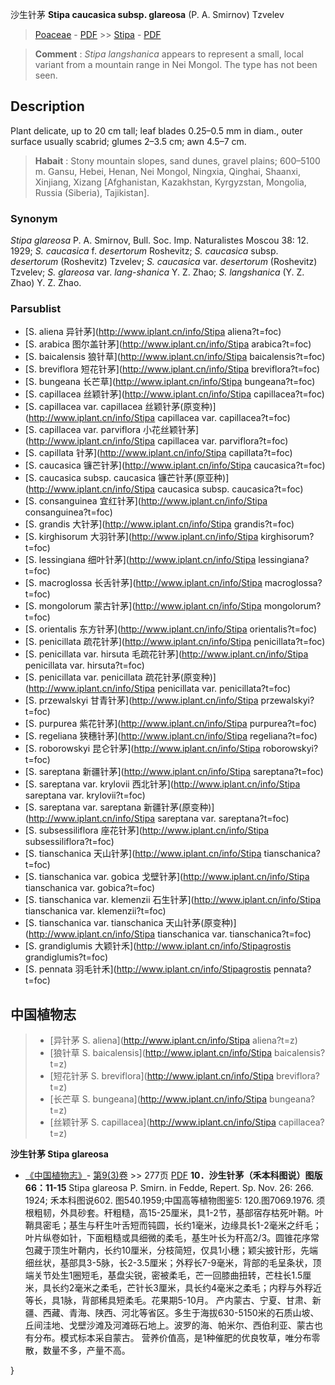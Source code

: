 沙生针茅 **Stipa caucasica subsp. glareosa** (P. A. Smirnov) Tzvelev

> [Poaceae](http://www.iplant.cn/info/Poaceae?t=foc) - [PDF](http://www.iplant.cn/foc/pdf/Poaceae.pdf) >> [Stipa](http://www.iplant.cn/info/Stipa?t=foc) - [PDF](http://www.iplant.cn/foc/pdf/Stipa.pdf)

> **Comment** : 
> *Stipa langshanica* appears to represent a small, local variant from a mountain range in Nei Mongol. The type has not been seen.

## Description

Plant delicate, up to 20 cm tall; leaf blades 0.25–0.5 mm in diam., outer surface usually scabrid; glumes 2–3.5 cm; awn 4.5–7 cm.

> **Habait** : 
> Stony mountain slopes, sand dunes, gravel plains; 600–5100 m. Gansu, Hebei, Henan, Nei Mongol, Ningxia, Qinghai, Shaanxi, Xinjiang, Xizang [Afghanistan, Kazakhstan, Kyrgyzstan, Mongolia, Russia (Siberia), Tajikistan].

### Synonym
*Stipa glareosa* P. A. Smirnov, Bull. Soc. Imp. Naturalistes Moscou 38: 12. 1929; *S. caucasica* f. *desertorum* Roshevitz; *S. caucasica* subsp. *desertorum* (Roshevitz) Tzvelev; *S. caucasica* var. *desertorum* (Roshevitz) Tzvelev; *S. glareosa* var. *lang-shanica* Y. Z. Zhao; *S. langshanica* (Y. Z. Zhao) Y. Z. Zhao.

### Parsublist

* [S.  aliena  异针茅](http://www.iplant.cn/info/Stipa aliena?t=foc)
* [S.  arabica  图尔盖针茅](http://www.iplant.cn/info/Stipa arabica?t=foc)
* [S.  baicalensis  狼针草](http://www.iplant.cn/info/Stipa baicalensis?t=foc)
* [S.  breviflora  短花针茅](http://www.iplant.cn/info/Stipa breviflora?t=foc)
* [S.  bungeana  长芒草](http://www.iplant.cn/info/Stipa bungeana?t=foc)
* [S.  capillacea  丝颖针茅](http://www.iplant.cn/info/Stipa capillacea?t=foc)
* [S.  capillacea var. capillacea  丝颖针茅(原变种)](http://www.iplant.cn/info/Stipa capillacea var. capillacea?t=foc)
* [S.  capillacea var. parviflora  小花丝颖针茅](http://www.iplant.cn/info/Stipa capillacea var. parviflora?t=foc)
* [S.  capillata  针茅](http://www.iplant.cn/info/Stipa capillata?t=foc)
* [S.  caucasica  镰芒针茅](http://www.iplant.cn/info/Stipa caucasica?t=foc)
* [S.  caucasica subsp. caucasica  镰芒针茅(原亚种)](http://www.iplant.cn/info/Stipa caucasica subsp. caucasica?t=foc)
* [S.  consanguinea  宜红针茅](http://www.iplant.cn/info/Stipa consanguinea?t=foc)
* [S.  grandis  大针茅](http://www.iplant.cn/info/Stipa grandis?t=foc)
* [S.  kirghisorum  大羽针茅](http://www.iplant.cn/info/Stipa kirghisorum?t=foc)
* [S.  lessingiana  细叶针茅](http://www.iplant.cn/info/Stipa lessingiana?t=foc)
* [S.  macroglossa  长舌针茅](http://www.iplant.cn/info/Stipa macroglossa?t=foc)
* [S.  mongolorum  蒙古针茅](http://www.iplant.cn/info/Stipa mongolorum?t=foc)
* [S.  orientalis  东方针茅](http://www.iplant.cn/info/Stipa orientalis?t=foc)
* [S.  penicillata  疏花针茅](http://www.iplant.cn/info/Stipa penicillata?t=foc)
* [S.  penicillata var. hirsuta  毛疏花针茅](http://www.iplant.cn/info/Stipa penicillata var. hirsuta?t=foc)
* [S.  penicillata var. penicillata  疏花针茅(原变种)](http://www.iplant.cn/info/Stipa penicillata var. penicillata?t=foc)
* [S.  przewalskyi  甘青针茅](http://www.iplant.cn/info/Stipa przewalskyi?t=foc)
* [S.  purpurea  紫花针茅](http://www.iplant.cn/info/Stipa purpurea?t=foc)
* [S.  regeliana  狭穗针茅](http://www.iplant.cn/info/Stipa regeliana?t=foc)
* [S.  roborowskyi  昆仑针茅](http://www.iplant.cn/info/Stipa roborowskyi?t=foc)
* [S.  sareptana  新疆针茅](http://www.iplant.cn/info/Stipa sareptana?t=foc)
* [S.  sareptana var. krylovii  西北针茅](http://www.iplant.cn/info/Stipa sareptana var. krylovii?t=foc)
* [S.  sareptana var. sareptana  新疆针茅(原变种)](http://www.iplant.cn/info/Stipa sareptana var. sareptana?t=foc)
* [S.  subsessiliflora  座花针茅](http://www.iplant.cn/info/Stipa subsessiliflora?t=foc)
* [S.  tianschanica  天山针茅](http://www.iplant.cn/info/Stipa tianschanica?t=foc)
* [S.  tianschanica var. gobica  戈壁针茅](http://www.iplant.cn/info/Stipa tianschanica var. gobica?t=foc)
* [S.  tianschanica var. klemenzii  石生针茅](http://www.iplant.cn/info/Stipa tianschanica var. klemenzii?t=foc)
* [S.  tianschanica var. tianschanica  天山针茅(原变种)](http://www.iplant.cn/info/Stipa tianschanica var. tianschanica?t=foc)
* [S.  grandiglumis  大颖针禾](http://www.iplant.cn/info/Stipagrostis grandiglumis?t=foc)
* [S.  pennata  羽毛针禾](http://www.iplant.cn/info/Stipagrostis pennata?t=foc)

## 中国植物志

> * [异针茅  S.  aliena](http://www.iplant.cn/info/Stipa aliena?t=z)
> * [狼针草  S.  baicalensis](http://www.iplant.cn/info/Stipa baicalensis?t=z)
> * [短花针茅  S.  breviflora](http://www.iplant.cn/info/Stipa breviflora?t=z)
> * [长芒草  S.  bungeana](http://www.iplant.cn/info/Stipa bungeana?t=z)
> * [丝颖针茅  S.  capillacea](http://www.iplant.cn/info/Stipa capillacea?t=z)

**沙生针茅 Stipa glareosa**

* [《中国植物志》](http://www.iplant.cn/frps)- [第9(3)卷](http://www.iplant.cn/frps/vol/9(3)) >> 277页 [PDF](http://www.iplant.cn/frps/pdf/9(3)/277c.pdf)
**10．沙生针茅（禾本科图说）图版66：11-15**
Stipa glareosa P. Smirn. in Fedde, Repert. Sp. Nov. 26: 266. 1924; 禾本科图说602. 图540.1959;中国高等植物图鉴5: 120.图7069.1976.
须根粗韧，外具砂套。秆粗糙，高15-25厘米，具1-2节，基部宿存枯死叶鞘。叶鞘具密毛；基生与秆生叶舌短而钝圆，长约1毫米，边缘具长1-2毫米之纤毛；叶片纵卷如针，下面粗糙或具细微的柔毛，基生叶长为秆高2/3。圆锥花序常包藏于顶生叶鞘内，长约10厘米，分枝简短，仅具1小穗；颖尖披针形，先端细丝状，基部具3-5脉，长2-3.5厘米；外稃长7-9毫米，背部的毛呈条状，顶端关节处生1圈短毛，基盘尖锐，密被柔毛，芒一回膝曲扭转，芒柱长1.5厘米，具长约2毫米之柔毛，芒针长3厘米，具长约4毫米之柔毛；内稃与外稃近等长，具1脉，背部稀具短柔毛。花果期5-10月。
产内蒙古、宁夏、甘肃、新疆、西藏、青海、陕西、河北等省区。多生于海拔630-5150米的石质山坡、丘间洼地、戈壁沙滩及河滩砾石地上。波罗的海、帕米尔、西伯利亚、蒙古也有分布。模式标本采自蒙古。
营养价值高，是1种催肥的优良牧草，唯分布零散，数量不多，产量不高。

}